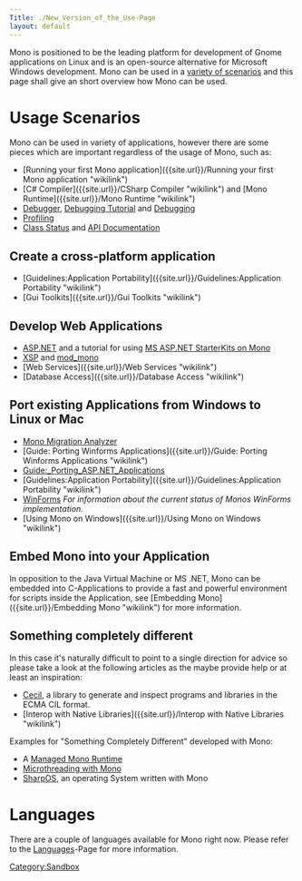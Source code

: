 ```yaml
---
Title: ./New_Version_of_the_Use-Page
layout: default
---
```


Mono is positioned to be the leading platform for development of Gnome
applications on Linux and is an open-source alternative for Microsoft
Windows development. Mono can be used in a [variety of
scenarios](#{{site.url}}/Usage_Scenarios "wikilink") and this page shall give an
short overview how Mono can be used.

Usage Scenarios
===============

Mono can be used in variety of applications, however there are some
pieces which are important regardless of the usage of Mono, such as:

-   [Running your first Mono
    application]({{site.url}}/Running your first Mono application "wikilink")
-   [C\# Compiler]({{site.url}}/CSharp Compiler "wikilink") and [Mono
    Runtime]({{site.url}}/Mono Runtime "wikilink")
-   [Debugger]({{site.url}}/Debugger "wikilink"), [Debugging
    Tutorial]({{site.url}}/Guide:Debugger "wikilink") and
    [Debugging]({{site.url}}/Debugging "wikilink")
-   [Profiling]({{site.url}}/Profile "wikilink")
-   [Class Status](Resources#{{site.url}}/API_completion_status_pages "wikilink") and
    [API Documentation](http://www.go-mono.com/docs/)

Create a cross-platform application
-----------------------------------

-   [Guidelines:Application
    Portability]({{site.url}}/Guidelines:Application Portability "wikilink")
-   [Gui Toolkits]({{site.url}}/Gui Toolkits "wikilink")

Develop Web Applications
------------------------

-   [ASP.NET]({{site.url}}/ASP.NET "wikilink") and a tutorial for using [MS ASP.NET
    StarterKits on Mono]({{site.url}}/Guide:StarterKitPrimer "wikilink")
-   [XSP]({{site.url}}/XSP "wikilink") and [mod\_mono]({{site.url}}/mod_mono "wikilink")
-   [Web Services]({{site.url}}/Web Services "wikilink")
-   [Database Access]({{site.url}}/Database Access "wikilink")

Port existing Applications from Windows to Linux or Mac
-------------------------------------------------------

-   [Mono Migration Analyzer]({{site.url}}/MoMA "wikilink")
-   [Guide: Porting Winforms
    Applications]({{site.url}}/Guide: Porting Winforms Applications "wikilink")
-   <Guide:_Porting_ASP.NET_Applications>
-   [Guidelines:Application
    Portability]({{site.url}}/Guidelines:Application Portability "wikilink")
-   [WinForms]({{site.url}}/WinForms "wikilink") *For information about the current
    status of Monos WinForms implementation.*
-   [Using Mono on Windows]({{site.url}}/Using Mono on Windows "wikilink")

Embed Mono into your Application
--------------------------------

In opposition to the Java Virtual Machine or MS .NET, Mono can be
embedded into C-Applications to provide a fast and powerful environment
for scripts inside the Application, see [Embedding
Mono]({{site.url}}/Embedding Mono "wikilink") for more information.

Something completely different
------------------------------

In this case it's naturally difficult to point to a single direction for
advice so please take a look at the following articles as the maybe
provide help or at least an inspiration:

-   [Cecil]({{site.url}}/Cecil "wikilink"), a library to generate and inspect
    programs and libraries in the ECMA CIL format.
-   [Interop with Native
    Libraries]({{site.url}}/Interop with Native Libraries "wikilink")

Examples for "Something Completely Different" developed with Mono:

-   A [Managed Mono
    Runtime](http://razor.occams.info/blog/2006/09/05/a-managed-runtime/)
-   [Microthreading with
    Mono](http://tirania.org/blog/archive/2006/Jun-07-1.html)
-   [SharpOS](http://sharpos.sourceforge.net/), an operating System
    written with Mono

Languages
=========

There are a couple of languages available for Mono right now. Please
refer to the [Languages]({{site.url}}/Languages "wikilink")-Page for more
information.

<Category:Sandbox>
